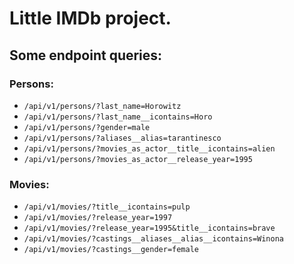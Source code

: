 # Little IMDb project.

## Some endpoint queries:

### Persons:
* `/api/v1/persons/?last_name=Horowitz`
* `/api/v1/persons/?last_name__icontains=Horo`
* `/api/v1/persons/?gender=male`
* `/api/v1/persons/?aliases__alias=tarantinesco`
* `/api/v1/persons/?movies_as_actor__title__icontains=alien`
* `/api/v1/persons/?movies_as_actor__release_year=1995`


### Movies:
* `/api/v1/movies/?title__icontains=pulp`
* `/api/v1/movies/?release_year=1997`
* `/api/v1/movies/?release_year=1995&title__icontains=brave`
* `/api/v1/movies/?castings__aliases__alias__icontains=Winona`
* `/api/v1/movies/?castings__gender=female`
